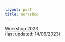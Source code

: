 ```yaml
---
layout: post
title: Workshop
---
```

<div syle = "text-align: left">
<a href="/GroundingAndMetaphysicalExplanation/assets/documents/GandME Workshop 2023.pdf" style="text-decoration: none; border-bottom: 1px solid lightgrey">Workshop 2023</a> <br>(last updated: 14/06/2023)
</div>
<br>
<br>
<br>
<br>
<br>